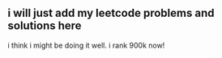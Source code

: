 ## i will just add my leetcode problems and solutions here

i think i might be doing it well. i rank 900k now!